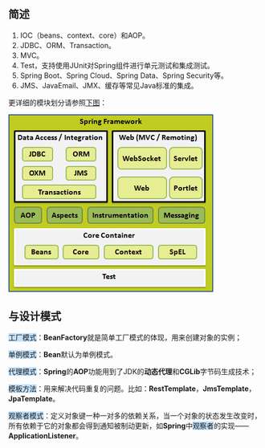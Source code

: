 ## 简述

1. IOC（beans、context、core）和AOP。
2. JDBC、ORM、Transaction。
3. MVC。
4. Test，支持使用JUnit对Spring组件进行单元测试和集成测试。
5. Spring Boot、Spring Cloud、Spring Data、Spring Security等。
6. JMS、JavaEmail、JMX、缓存等常见Java标准的集成。

更详细的模块划分请参照[下图](https://wiki.jikexueyuan.com/project/spring/architecture.html)：

![](../images/5/spring-modules.png)



## 与设计模式

<span style=background:#c2e2ff>工厂模式</span>：**BeanFactory**就是简单工厂模式的体现，用来创建对象的实例；

<span style=background:#c2e2ff>单例模式</span>：**Bean**默认为单例模式。

<span style=background:#c2e2ff>代理模式</span>：**Spring**的**AOP**功能用到了JDK的**动态代理**和**CGLib**字节码生成技术；

<span style=background:#c2e2ff>模板方法</span>：用来解决代码重复的问题。比如：**RestTemplate**，**JmsTemplate**，**JpaTemplate**。

<span style=background:#c2e2ff>观察者模式</span>：定义对象键一种一对多的依赖关系，当一个对象的状态发生改变时，所有依赖于它的对象都会得到通知被制动更新，如**Spring**中<span style=background:#c2e2ff>观察者</span>的实现——**ApplicationListener**。

